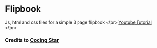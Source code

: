 # Flipbook
Js, html and css files for a simple 3 page flipbook
<\br>
[Youtube Tutorial](https://www.youtube.com/watch?v=0kD6ff2J3BQ)
<\br>
### Credits to [Coding Star](https://www.youtube.com/@codingstar8227)
